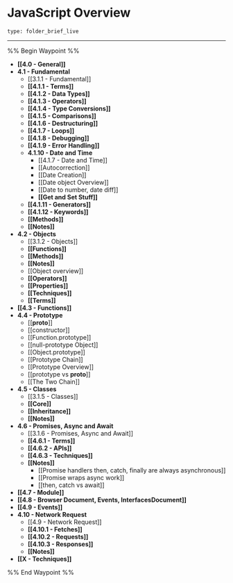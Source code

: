 # JavaScript Overview
 
```ccard
type: folder_brief_live
```
 
---

%% Begin Waypoint %%
- **[[4.0 - General]]**
- **4.1 - Fundamental**
	- [[3.1.1 - Fundamental]]
	- **[[4.1.1 - Terms]]**
	- **[[4.1.2 - Data Types]]**
	- **[[4.1.3 - Operators]]**
	- **[[4.1.4 - Type Conversions]]**
	- **[[4.1.5 - Comparisons]]**
	- **[[4.1.6 - Destructuring]]**
	- **[[4.1.7 - Loops]]**
	- **[[4.1.8 - Debugging]]**
	- **[[4.1.9 - Error Handling]]**
	- **4.1.10 - Date and Time**
		- [[4.1.7 - Date and Time]]
		- [[Autocorrection]]
		- [[Date Creation]]
		- [[Date object Overview]]
		- [[Date to number, date diff]]
		- **[[Get and Set Stuff]]**
	- **[[4.1.11 - Generators]]**
	- **[[4.1.12 - Keywords]]**
	- **[[Methods]]**
	- **[[Notes]]**
- **4.2 - Objects**
	- [[3.1.2 - Objects]]
	- **[[Functions]]**
	- **[[Methods]]**
	- **[[Notes]]**
	- [[Object overview]]
	- **[[Operators]]**
	- **[[Properties]]**
	- **[[Techniques]]**
	- **[[Terms]]**
- **[[4.3 - Functions]]**
- **4.4 - Prototype**
	- [[__proto__]]
	- [[constructor]]
	- [[Function.prototype]]
	- [[null-prototype Object]]
	- [[Object.prototype]]
	- [[Prototype Chain]]
	- [[Prototype Overview]]
	- [[prototype vs __proto__]]
	- [[The Two Chain]]
- **4.5 - Classes**
	- [[3.1.5 - Classes]]
	- **[[Core]]**
	- **[[Inheritance]]**
	- **[[Notes]]**
- **4.6 - Promises, Async and Await**
	- [[3.1.6 - Promises, Async and Await]]
	- **[[4.6.1 - Terms]]**
	- **[[4.6.2 - APIs]]**
	- **[[4.6.3 - Techniques]]**
	- **[[Notes]]**
		- [[Promise handlers then, catch, finally are always asynchronous]]
		- [[Promise wraps async work]]
		- [[then, catch vs await]]
- **[[4.7 - Module]]**
- **[[4.8 - Browser Document, Events, InterfacesDocument]]**
- **[[4.9 - Events]]**
- **4.10 - Network Request**
	- [[4.9 - Network Request]]
	- **[[4.10.1 - Fetches]]**
	- **[[4.10.2 - Requests]]**
	- **[[4.10.3 - Responses]]**
	- **[[Notes]]**
- **[[X - Techniques]]**

%% End Waypoint %%